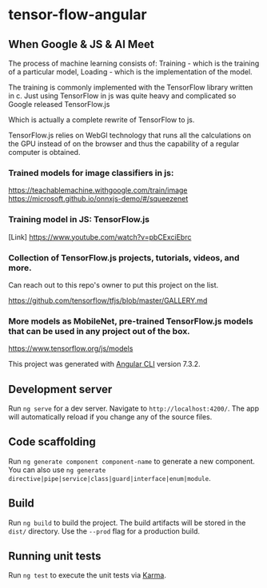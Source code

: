 # tensor-flow-angular

## When Google & JS & AI Meet
The process of machine learning consists of:
Training - which is the training of a particular model,
Loading - which is the implementation of the model.

The training is commonly implemented with the TensorFlow library written in c.
Just using TensorFlow in js was quite heavy and complicated so Google released TensorFlow.js

Which is actually a complete rewrite of TensorFlow to js.

TensorFlow.js relies on WebGl technology that runs all the calculations on the GPU instead of on the browser and thus the capability of a regular computer is obtained.

### Trained models for image classifiers in js: 
https://teachablemachine.withgoogle.com/train/image
https://microsoft.github.io/onnxjs-demo/#/squeezenet

### Training model in JS: TensorFlow.js

[Link] https://www.youtube.com/watch?v=pbCExciEbrc

### Collection of TensorFlow.js projects, tutorials, videos, and more.
Can reach out to this repo's owner to put this project on the list.

https://github.com/tensorflow/tfjs/blob/master/GALLERY.md

### More models as MobileNet, pre-trained TensorFlow.js models that can be used in any project out of the box.
https://www.tensorflow.org/js/models

This project was generated with [Angular CLI](https://github.com/angular/angular-cli) version 7.3.2.

## Development server

Run `ng serve` for a dev server. Navigate to `http://localhost:4200/`. The app will automatically reload if you change any of the source files.

## Code scaffolding

Run `ng generate component component-name` to generate a new component. You can also use `ng generate directive|pipe|service|class|guard|interface|enum|module`.

## Build

Run `ng build` to build the project. The build artifacts will be stored in the `dist/` directory. Use the `--prod` flag for a production build.

## Running unit tests

Run `ng test` to execute the unit tests via [Karma](https://karma-runner.github.io).

